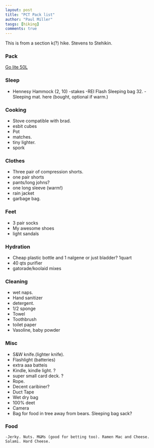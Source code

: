 ```yaml
--- 
layout: post
title: "PCT Pack list"
author: "Paul Miller"
tasgs: [hiking]
comments: true
---
```

This is from a section k(?) hike. Stevens to Stehikin.

### Pack 
[Go lite 50L](http://www.golite.com/Jam-50L-Pack-Unisex-P46812.aspx)

### Sleep
- Hennesy Hammock (2, 10) 
 -stakes
 -REI Flash Sleeping bag 32. 
 -Sleeping mat. here (bought, optional if warm.) 
### Cooking 
-  Stove compatible with brad. 
-  esbit cubes
-  Pot 
-  matches. 
-  tiny lighter.
-  spork
### Clothes
-  Three pair of compression shorts. 
-  one pair  shorts
-  pants/long johns?
-  one long sleeve (warm!) 
-  rain jacket 
-  garbage bag.
### Feet
-  3 pair socks
-  My awesome shoes
-  light sandals
### Hydration
- Cheap plastic bottle and 1 nalgene or just bladder? 1quart
- 40 qts purifier
- gatorade/koolaid mixes
### Cleaning
- wet naps. 
- Hand sanitizer
- detergent. 
- 1/2 sponge
- Towel 
- Toothbrush 
- toilet paper
- Vasoline, baby powder 
### Misc
- S&W knife.(lighter knife). 
- Flashlight (batteries) 
- extra aaa batteis
-  Kindle, kindle light. ?
-  super small card deck. ?
-  Rope. 
-  Decent caribiner?
-  Duct Tape
-  Wet dry bag
-  100% deet
-  Camera
- Bag for food in tree away from bears. Sleeping bag sack? 
### Food
    -Jerky. Nuts. M&Ms (good for betting too). Ramen Mac and Cheese. Salami. Hard Cheese. 
